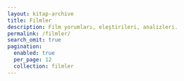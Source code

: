```yaml
---
layout: kitap-archive
title: Filmler
description: Film yorumları, eleştirileri, analizleri.
permalink: /filmler/
search_omit: true
pagination: 
  enabled: true
  per_page: 12
  collection: filmler
---
```



